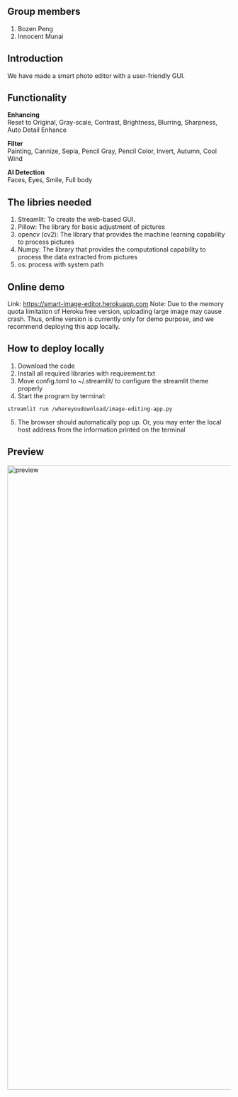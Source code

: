 ## Group members
 1. Bozen Peng
 2. Innocent Munai

## Introduction
We have made a smart photo editor with a user-friendly GUI.

## Functionality
**Enhancing**  
Reset to Original, Gray-scale, Contrast, Brightness, Blurring, Sharpness, Auto Detail Enhance

**Filter**  
Painting, Cannize, Sepia, Pencil Gray, Pencil Color, Invert, Autumn, Cool Wind

**AI Detection**  
Faces, Eyes, Smile, Full body

## The libries needed
1. Streamlit:  To create the web-based GUI.
2. Pillow: The library for basic adjustment of pictures
3. opencv (cv2): The library that provides the machine learning capability to process pictures
4. Numpy: The library that provides the computational capability to process the data extracted from pictures
5. os: process with system path

## Online demo
Link: https://smart-image-editor.herokuapp.com
Note: Due to the memory quota limitation of Heroku free version, uploading large image may cause crash. Thus, online version is currently only for demo purpose, and we recommend deploying this app locally.

## How to deploy locally
1. Download the code
2. Install all required libraries with requirement.txt
3. Move config.toml to ~/.streamlit/ to configure the streamlit theme properly
4. Start the program by terminal:
```console
streamlit run /whereyoudownload/image-editing-app.py
```
5. The browser should automatically pop up. Or, you may enter the local host address from the information printed on the terminal

## Preview
<img width="1410" alt="preview" src="https://user-images.githubusercontent.com/42286547/166344942-1c88969f-925b-406e-a2d2-322761b9e3e6.png">
